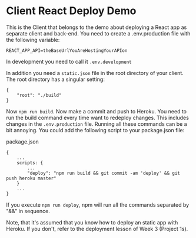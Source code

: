 # Client React Deploy Demo

This is the Client that belongs to the demo about deploying a React app as separate client and back-end. You need to create a .env.production file with the following variable:
```
REACT_APP_API=theBaseUrlYouAreHostingYourAPIon
```
In development you need to call it `.env.development`

In addition you need a `static.json` file in the root directory of your client. The root directory has a singular setting:
```
{
    "root": "./build"
}
```
Now `npm run build`. Now make a commit and push to Heroku. You need to run the build command every time want to redeploy changes. This includes changes in the `.env.production` file. Running all these commands can be a bit annoying. You could add the following script to your package.json file:

package.json
```
{
    ...
    scripts: {
        ...
        "deploy": "npm run build && git commit -am 'deploy' && git push heroku master"
    }
    ...
}
```

If you execute `npm run deploy`, npm will run all the commands separated by "&&" in sequence. 

Note, that it's assumed that you know how to deploy an static app with Heroku. If you don't, refer to the deployment lesson of Week 3 (Project 1s).